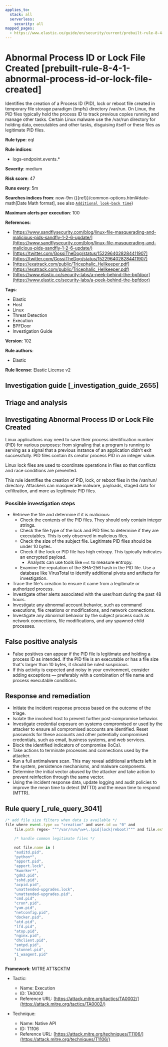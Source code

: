 ```yaml
---
applies_to:
  stack: all
  serverless:
    security: all
mapped_pages:
  - https://www.elastic.co/guide/en/security/current/prebuilt-rule-8-4-1-abnormal-process-id-or-lock-file-created.html
---
```


# Abnormal Process ID or Lock File Created [prebuilt-rule-8-4-1-abnormal-process-id-or-lock-file-created]

Identifies the creation of a Process ID (PID), lock or reboot file created in temporary file storage paradigm (tmpfs) directory /var/run. On Linux, the PID files typically hold the process ID to track previous copies running and manage other tasks. Certain Linux malware use the /var/run directory for holding data, executables and other tasks, disguising itself or these files as legitimate PID files.

**Rule type**: eql

**Rule indices**:

* logs-endpoint.events.*

**Severity**: medium

**Risk score**: 47

**Runs every**: 5m

**Searches indices from**: now-9m ({{ref}}/common-options.html#date-math[Date Math format], see also [`Additional look-back time`](docs-content://solutions/security/detect-and-alert/create-detection-rule.md#rule-schedule))

**Maximum alerts per execution**: 100

**References**:

* [https://www.sandflysecurity.com/blog/linux-file-masquerading-and-malicious-pids-sandfly-1-2-6-update/](https://www.sandflysecurity.com/blog/linux-file-masquerading-and-malicious-pids-sandfly-1-2-6-update/)
* [https://twitter.com/GossiTheDog/status/1522964028284411907](https://twitter.com/GossiTheDog/status/1522964028284411907)
* [https://exatrack.com/public/Tricephalic_Hellkeeper.pdf](https://exatrack.com/public/Tricephalic_Hellkeeper.pdf)
* [https://www.elastic.co/security-labs/a-peek-behind-the-bpfdoor](https://www.elastic.co/security-labs/a-peek-behind-the-bpfdoor)

**Tags**:

* Elastic
* Host
* Linux
* Threat Detection
* Execution
* BPFDoor
* Investigation Guide

**Version**: 102

**Rule authors**:

* Elastic

**Rule license**: Elastic License v2

## Investigation guide [_investigation_guide_2655]

## Triage and analysis

## Investigating Abnormal Process ID or Lock File Created

Linux applications may need to save their process identification number (PID) for various purposes: from signaling that
a program is running to serving as a signal that a previous instance of an application didn't exit successfully. PID
files contain its creator process PID in an integer value.

Linux lock files are used to coordinate operations in files so that conflicts and race conditions are prevented.

This rule identifies the creation of PID, lock, or reboot files in the /var/run/ directory. Attackers can masquerade
malware, payloads, staged data for exfiltration, and more as legitimate PID files.

### Possible investigation steps

- Retrieve the file and determine if it is malicious:
    - Check the contents of the PID files. They should only contain integer strings.
    - Check the file type of the lock and PID files to determine if they are executables. This is only observed in
    malicious files.
    - Check the size of the subject file. Legitimate PID files should be under 10 bytes.
    - Check if the lock or PID file has high entropy. This typically indicates an encrypted payload.
        - Analysts can use tools like `ent` to measure entropy.
    - Examine the reputation of the SHA-256 hash in the PID file. Use a database like VirusTotal to identify additional
    pivots and artifacts for investigation.
- Trace the file's creation to ensure it came from a legitimate or authorized process.
- Investigate other alerts associated with the user/host during the past 48 hours.
- Investigate any abnormal account behavior, such as command executions, file creations or modifications, and network
connections.
- Investigate any abnormal behavior by the subject process such as network connections, file modifications, and any
spawned child processes.

## False positive analysis

- False positives can appear if the PID file is legitimate and holding a process ID as intended. If the PID file is
an executable or has a file size that's larger than 10 bytes, it should be ruled suspicious.
- If this activity is expected and noisy in your environment, consider adding exceptions — preferably with a combination
of file name and process executable conditions.

## Response and remediation

- Initiate the incident response process based on the outcome of the triage.
- Isolate the involved host to prevent further post-compromise behavior.
- Investigate credential exposure on systems compromised or used by the attacker to ensure all compromised accounts are
identified. Reset passwords for these accounts and other potentially compromised credentials, such as email, business
systems, and web services.
- Block the identified indicators of compromise (IoCs).
- Take actions to terminate processes and connections used by the attacker.
- Run a full antimalware scan. This may reveal additional artifacts left in the system, persistence mechanisms, and
malware components.
- Determine the initial vector abused by the attacker and take action to prevent reinfection through the same vector.
- Using the incident response data, update logging and audit policies to improve the mean time to detect (MTTD) and the
mean time to respond (MTTR).

## Rule query [_rule_query_3041]

```js
/* add file size filters when data is available */
file where event.type == "creation" and user.id == "0" and
    file.path regex~ """/var/run/\w+\.(pid|lock|reboot)""" and file.extension in ("pid","lock","reboot") and

    /* handle common legitimate files */

    not file.name in (
    "auditd.pid",
    "python*",
    "apport.pid",
    "apport.lock",
    "kworker*",
    "gdm3.pid",
    "sshd.pid",
    "acpid.pid",
    "unattended-upgrades.lock",
    "unattended-upgrades.pid",
    "cmd.pid",
    "cron*.pid",
    "yum.pid",
    "netconfig.pid",
    "docker.pid",
    "atd.pid",
    "lfd.pid",
    "atop.pid",
    "nginx.pid",
    "dhclient.pid",
    "smtpd.pid",
    "stunnel.pid",
    "1_waagent.pid"
    )
```

**Framework**: MITRE ATT&CKTM

* Tactic:

    * Name: Execution
    * ID: TA0002
    * Reference URL: [https://attack.mitre.org/tactics/TA0002/](https://attack.mitre.org/tactics/TA0002/)

* Technique:

    * Name: Native API
    * ID: T1106
    * Reference URL: [https://attack.mitre.org/techniques/T1106/](https://attack.mitre.org/techniques/T1106/)



